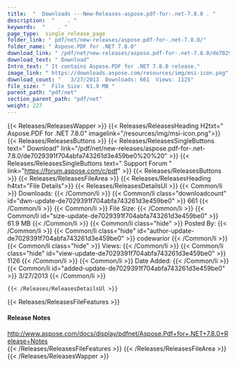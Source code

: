```yaml
---
title:  "  Downloads ---New-Releases-aspose.pdf-for-.net-7.8.0 . " 
description:  "    . " 
keywords:  "    . " 
page_type:  single_release_page
folder_link: " pdf/net/new-releases/aspose.pdf-for-.net-7.8.0/"
folder_name: " Aspose.PDF for .NET 7.8.0"
download_link: " /pdf/net/new-releases/aspose.pdf-for-.net-7.8.0/de7029391f704abfa743261d3e459be0"
download_text: " Download"
Intro_text: " It contains Aspose.PDF for .NET 7.8.0 release."
image_link: " https://downloads.aspose.com/resources/img/msi-icon.png"
download_count: "   3/27/2013  Downloads: 661  Views: 1125"
file_size: "  File Size: 61.9 MB "
parent_path: "pdf/net"
section_parent_path: "pdf/net"
weight: 227 
---
```


{{< Releases/ReleasesWapper >}}
  {{< Releases/ReleasesHeading H2txt=" Aspose.PDF for .NET 7.8.0" imagelink="/resources/img/msi-icon.png">}}
  {{< Releases/ReleasesButtons >}}
    {{< Releases/ReleasesSingleButtons text=" Download" link="/pdf/net/new-releases/aspose.pdf-for-.net-7.8.0/de7029391f704abfa743261d3e459be0%20%20" >}}
    {{< Releases/ReleasesSingleButtons text=" Support Forum " link="https://forum.aspose.com/c/pdf" >}}
  {{< Releases/ReleasesButtons >}}
  {{< Releases/ReleasesFileArea >}}
    {{< Releases/ReleasesHeading h4txt="File Details">}}
    {{< Releases/ReleasesDetailsUl >}}
            {{< Common/li  >}} Downloads: {{< /Common/li >}} 
      {{< Common/li class="downloadcount" id="dwn-update-de7029391f704abfa743261d3e459be0" >}} 661 {{< /Common/li >}} 
      {{< Common/li  >}} File Size: {{< /Common/li >}} 
      {{< Common/li id="size-update-de7029391f704abfa743261d3e459be0" >}} 61.9 MB {{< /Common/li >}} 
      {{< Common/li  class="hide" >}} Posted By: {{< /Common/li >}} 
      {{< Common/li class="hide" id="author-update-de7029391f704abfa743261d3e459be0" >}} codewarior {{< /Common/li >}} 
      {{< Common/li class="hide"  >}} Views: {{< /Common/li >}} 
      {{< Common/li class="hide" id="view-update-de7029391f704abfa743261d3e459be0" >}} 1126 {{< /Common/li >}} 
      {{< Common/li  >}} Date Added: {{< /Common/li >}} 
      {{< Common/li id="added-update-de7029391f704abfa743261d3e459be0" >}} 3/27/2013 {{< /Common/li >}} 

    {{< /Releases/ReleasesDetailsUl >}}

  {{< Releases/ReleasesFileFeatures >}}
      <h4>Release Notes</h4><div><a href="http://www.aspose.com/docs/display/pdfnet/Aspose.Pdf+for+.NET+7.8.0+Release+Notes">http://www.aspose.com/docs/display/pdfnet/Aspose.Pdf+for+.NET+7.8.0+Release+Notes</a></div>
  {{< /Releases/ReleasesFileFeatures >}}
 {{< /Releases/ReleasesFileArea >}}
{{< /Releases/ReleasesWapper >}}


